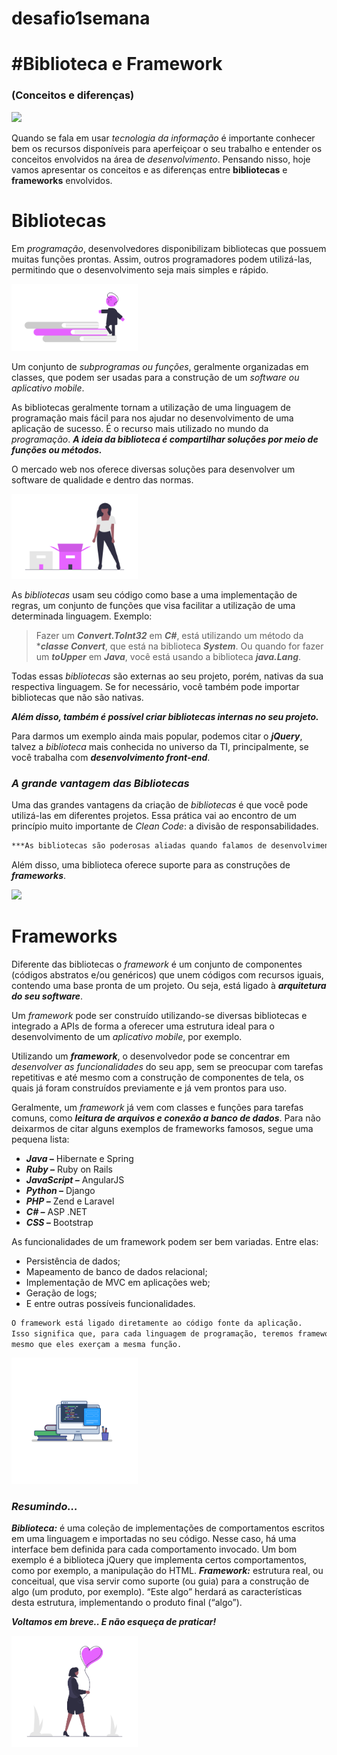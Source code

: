 # desafio1semana

# #Biblioteca e Framework 
### (Conceitos e diferenças)
<p align="left">
<img src= "https://media.giphy.com/media/26n7b7PjSOZJwVCmY/giphy.gif" width="20%">
</p>

Quando se fala em usar *tecnologia da informação* é importante conhecer bem  os recursos disponíveis para aperfeiçoar o seu trabalho e entender os conceitos envolvidos na área de *desenvolvimento*. Pensando nisso, hoje vamos apresentar os conceitos e as diferenças entre **bibliotecas** e **frameworks** envolvidos.

# **Bibliotecas**

Em *programação*, desenvolvedores disponibilizam bibliotecas que possuem muitas funções prontas. Assim, outros programadores podem utilizá-las, permitindo que o desenvolvimento seja mais simples e rápido.
<p align="left">
<img src= "img/book.png" width="40%">
</p>

Um conjunto de *subprogramas ou funções*, geralmente organizadas em classes, que podem ser usadas para a construção de um *software ou aplicativo mobile*. 

As bibliotecas geralmente tornam a utilização de uma linguagem de programação mais fácil para nos ajudar no  desenvolvimento de uma aplicação de sucesso. É o recurso mais utilizado no mundo da *programação*.
***A ideia da biblioteca é compartilhar soluções por meio de funções ou métodos.***

O mercado web nos oferece diversas soluções para desenvolver um software de qualidade e dentro das normas. 
<p align="left">
<img src= "img/caixa.png" width="40%">
</p>


As *bibliotecas* usam seu código como base a uma implementação de regras, um conjunto de funções que visa facilitar a utilização de uma determinada linguagem.
Exemplo:
>Fazer um ***Convert.ToInt32*** em ***C#***, está utilizando um método da ****classe Convert***, que está na biblioteca ***System***. 
Ou quando for fazer um ***toUpper*** em ***Java***, você está usando a biblioteca ***java.Lang***. 

Todas essas *bibliotecas* são externas ao seu projeto, porém, nativas da sua respectiva linguagem. Se for necessário, você também pode importar bibliotecas que não são nativas.

***Além disso, também é possível criar bibliotecas internas no seu projeto.***

Para darmos um exemplo ainda mais popular, podemos citar o ***jQuery***, talvez a *biblioteca* mais conhecida no universo da TI, principalmente, se você trabalha com ***desenvolvimento front-end***.

### ***A grande vantagem das Bibliotecas***
Uma das grandes vantagens da criação de *bibliotecas* é que você pode utilizá-las em diferentes projetos. Essa prática vai ao encontro de um princípio muito importante de *Clean Code*: a divisão de responsabilidades. 
```sh
***As bibliotecas são poderosas aliadas quando falamos de desenvolvimento rápido de softwares complexos.***
```
Além disso, uma biblioteca oferece suporte para as construções de ***frameworks***.
<p align="left">
<img src= "https://media.giphy.com/media/fAnzw6YK33jMwzp5wp/giphy.gif" width="60%">
</p>

# **Frameworks**

Diferente das bibliotecas o *framework* é um conjunto de componentes (códigos abstratos e/ou genéricos) que unem códigos com recursos iguais, contendo uma base pronta de um projeto. Ou seja, está ligado à ***arquitetura do seu software***.

Um *framework* pode ser construído utilizando-se diversas bibliotecas e integrado a APIs de forma a oferecer uma estrutura ideal para o desenvolvimento de um *aplicativo mobile*, por exemplo.

Utilizando um ***framework***, o desenvolvedor pode se concentrar em *desenvolver as funcionalidades* do seu app, sem se preocupar com tarefas repetitivas e até mesmo com a construção de componentes de tela, os quais já foram construídos previamente e já vem prontos para uso.

Geralmente, um *framework* já vem com classes e funções para tarefas comuns, como ***leitura de arquivos e conexão a banco de dados***.
Para não deixarmos de citar alguns exemplos de frameworks famosos, segue uma pequena lista:
* ***Java –*** Hibernate e Spring
* ***Ruby –*** Ruby on Rails
* ***JavaScript –*** AngularJS
* ***Python –*** Django
* ***PHP –*** Zend e Laravel
* ***C# –*** ASP .NET
* ***CSS –*** Bootstrap


As funcionalidades de um framework podem ser bem variadas. Entre elas:
* Persistência de dados;
* Mapeamento de banco de dados relacional;
* Implementação de MVC em aplicações web;
* Geração de logs;
* E entre outras possíveis funcionalidades.
```sh
O framework está ligado diretamente ao código fonte da aplicação.
Isso significa que, para cada linguagem de programação, teremos frameworks diferentes,
mesmo que eles exerçam a mesma função. 
```
<p align="left">
<img src= "img/note.png" width="40%">
</p>

### ***Resumindo…***
***Biblioteca:*** é uma coleção de implementações de comportamentos escritos em uma linguagem e importadas no seu código. Nesse caso, há uma interface bem definida para cada comportamento invocado. Um bom exemplo é a biblioteca jQuery que implementa certos comportamentos, como por exemplo, a manipulação do HTML.
***Framework:*** estrutura real, ou conceitual, que visa servir como suporte (ou guia) para a construção de algo (um produto, por exemplo). “Este algo” herdará as características desta estrutura, implementando o produto final (“algo”).
 
***Voltamos em breve.. E não esqueça de praticar!***
<p align="left">
<img src= "img/love.png" width="40%">
</p>